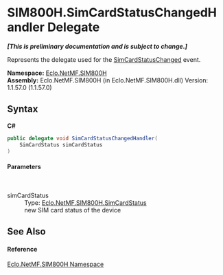 # SIM800H.SimCardStatusChangedHandler Delegate
 _**\[This is preliminary documentation and is subject to change.\]**_

Represents the delegate used for the <a href="E_Eclo_NetMF_SIM800H_SIM800H_SimCardStatusChanged">SimCardStatusChanged</a> event.

**Namespace:**&nbsp;<a href="N_Eclo_NetMF_SIM800H">Eclo.NetMF.SIM800H</a><br />**Assembly:**&nbsp;Eclo.NetMF.SIM800H (in Eclo.NetMF.SIM800H.dll) Version: 1.1.57.0 (1.1.57.0)

## Syntax

**C#**<br />
``` C#
public delegate void SimCardStatusChangedHandler(
	SimCardStatus simCardStatus
)
```


#### Parameters
&nbsp;<dl><dt>simCardStatus</dt><dd>Type: <a href="T_Eclo_NetMF_SIM800H_SimCardStatus">Eclo.NetMF.SIM800H.SimCardStatus</a><br />new SIM card status of the device</dd></dl>

## See Also


#### Reference
<a href="N_Eclo_NetMF_SIM800H">Eclo.NetMF.SIM800H Namespace</a><br />